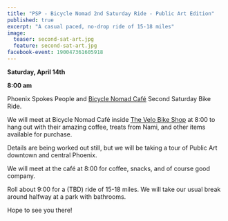 ```yaml
---
title: "PSP - Bicycle Nomad 2nd Saturday Ride - Public Art Edition"
published: true
excerpt: "A casual paced, no-drop ride of 15-18 miles"
image:
  teaser: second-sat-art.jpg
  feature: second-sat-art.jpg
facebook-event: 190047361605918
---
```


**Saturday, April 14th**

**8:00 am**

Phoenix Spokes People and [Bicycle Nomad Café](http://www.thevelo.com/cafe.html) Second Saturday Bike Ride.

We will meet at Bicycle Nomad Café inside [The Velo Bike Shop](http://www.thevelo.com/) at 8:00 to hang out with their amazing coffee, treats from Nami, and other items available for purchase.

Details are being worked out still, but we will be taking a tour of Public Art downtown and central Phoenix.

We will meet at the café at 8:00 for coffee, snacks, and of course good company.

Roll about 9:00 for a (TBD) ride of 15-18 miles. We will take our usual break around halfway at a park with bathrooms.

Hope to see you there!


